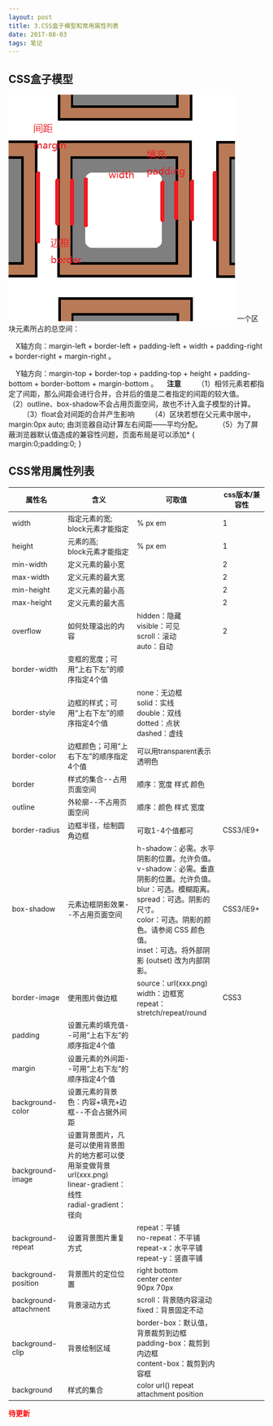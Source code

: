 ```yaml
---
layout: post
title: 3.CSS盒子模型和常用属性列表
date: 2017-08-03 
tags: 笔记   
---
```

## CSS盒子模型
![](/images/posts/css3/css3.png)
一个区块元素所占的总空间：

&emsp;X轴方向：margin-left + border-left + padding-left + width + padding-right + border-right + margin-right 。

&emsp;Y轴方向：margin-top + border-top + padding-top + height + padding-bottom + border-bottom + margin-bottom 。
&emsp;**注意**
&emsp;&emsp;（1）相邻元素若都指定了间距，那么间距会进行合并，合并后的值是二者指定的间距的较大值。
&emsp;&emsp;（2）outline、box-shadow不会占用页面空间，故也不计入盒子模型的计算。
&emsp;&emsp;（3）float会对间距的合并产生影响
&emsp;&emsp;（4）区块若想在父元素中居中，margin:0px auto; 由浏览器自动计算左右间距——平均分配。
&emsp;&emsp;（5）为了屏蔽浏览器默认值造成的兼容性问题，页面布局是可以添加* { margin:0;padding:0; }

## CSS常用属性列表
属性名|含义|可取值|css版本/兼容性
------|----|------|-----------
width |指定元素的宽;<br>block元素才能指定|% px em|1
height|元素的高;<br>block元素才能指定|% px em|1
min-width|定义元素的最小宽||2
max-width|定义元素的最大宽||2
min-height|定义元素的最小高||2
max-height|定义元素的最大高||2
overflow|如何处理溢出的内容|hidden：隐藏<br>visible：可见<br>scroll：滚动<br>auto：自动|2|
border-width|变框的宽度；可用“上右下左”的顺序指定4个值
border-style|边框的样式；可用“上右下左”的顺序指定4个值|none：无边框<br>solid：实线<br>double：双线<br>dotted：点状<br>dashed：虚线
border-color|边框颜色；可用“上右下左”的顺序指定4个值|可以用transparent表示透明色
border|样式的集合--占用页面空间|顺序：宽度 样式 颜色
outline|外轮廓--不占用页面空间|顺序：颜色 样式 宽度
border-radius|边框半径，绘制圆角边框|可取1-4个值都可|CSS3/IE9+
box-shadow|元素边框阴影效果--不占用页面空间|h-shadow：必需。水平阴影的位置。允许负值。<br>v-shadow：必需。垂直阴影的位置。允许负值。<br>blur：可选。模糊距离。<br>spread：可选。阴影的尺寸。<br>color：可选。阴影的颜色。请参阅 CSS 颜色值。<br>inset：可选。将外部阴影 (outset) 改为内部阴影。|CSS3/IE9+
border-image|使用图片做边框|source：url(xxx.png)<br>width：边框宽<br>repeat：stretch/repeat/round|CSS3
padding|设置元素的填充值--可用“上右下左”的顺序指定4个值
margin|设置元素的外间距--可用“上右下左”的顺序指定4个值
background-color|设置元素的背景色：内容+填充+边框--不会占据外间距
background-image|设置背景图片，凡是可以使用背景图片的地方都可以使用渐变做背景url(xxx.png)<br>linear-gradient：线性<br>radial-gradient：径向
background-repeat|设置背景图片重复方式|repeat：平铺<br>no-repeat：不平铺<br>repeat-x：水平平铺<br>repeat-y：竖直平铺
background-position|背景图片的定位位置|right bottom<br>center center<br>90px  70px
background-attachment|背景滚动方式|scroll：背景随内容滚动<br>fixed：背景固定不动
background-clip|背景绘制区域|border-box：默认值，背景裁剪到边框<br>padding-box：裁剪到内边框<br>content-box：裁剪到内容框
background|样式的集合|color url() repeat attachment position

<font color="#f00">**待更新**</font>







